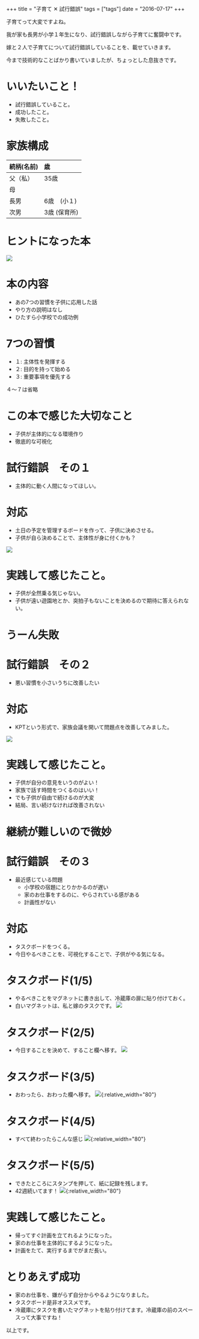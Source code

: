 +++
title = "子育て ✕ 試行錯誤"
tags = ["tags"]
date = "2016-07-17"
+++

子育てって大変ですよね。

我が家も長男が小学１年生になり、試行錯誤しながら子育てに奮闘中です。

嫁と２人で子育てについて試行錯誤していることを、載せていきます。

今まで技術的なことばかり書いていましたが、ちょっとした息抜きです。

<!--more-->

# いいたいこと！

- 試行錯誤していること。
- 成功したこと。
- 失敗したこと。

# 家族構成

| 続柄(名前)     | 歳     |
| :------------- | :------------- |
| 父（私）       | 35歳       |
| 母   |       |
| 長男   | 6歳　(小１) |
| 次男  | 3歳  (保育所)    |

# ヒントになった本
![](http://item.shopping.c.yimg.jp/i/l/7habits_61303)

# 本の内容
- あの7つの習慣を子供に応用した話
- やり方の説明はなし
- ひたすら小学校での成功例

# 7つの習慣
- １: 主体性を発揮する
- ２: 目的を持って始める
- ３: 重要事項を優先する

４〜７は省略

# この本で感じた大切なこと
- 子供が主体的になる環境作り
- 徹底的な可視化

# 試行錯誤　その１
- 主体的に動く人間になってほしい。

# 対応
- 土日の予定を管理するボードを作って、子供に決めさせる。
- 子供が自ら決めることで、主体性が身に付くかも？

![](/banners/holiday.JPG)

# 実践して感じたこと。
- 子供が全然乗る気じゃない。
- 子供が遠い遊園地とか、突拍子もないことを決めるので期待に答えられない。

# うーん失敗

# 試行錯誤　その２
- 悪い習慣を小さいうちに改善したい

# 対応
- KPTという形式で、家族会議を開いて問題点を改善してみました。

![](/banners/kpt.JPG)

# 実践して感じたこと。
- 子供が自分の意見をいうのがよい！
- 家族で話す時間をつくるのはいい！
- でも子供が自由で続けるのが大変
- 結局、言い続けなければ改善されない

# 継続が難しいので微妙

# 試行錯誤　その３
- 最近感じている問題
  - 小学校の宿題にとりかかるのが遅い
  - 家のお仕事をするのに、やらされている感がある
  - 計画性がない

# 対応
- タスクボードをつくる。
- 今日やるべきことを、可視化することで、子供がやる気になる。

# タスクボード(1/5)
- やるべきことをマグネットに書き出して、冷蔵庫の扉に貼り付けておく。
- 白いマグネットは、私と嫁のタスクです。
![](/banners/task-board-1.JPG)

# タスクボード(2/5)
- 今日することを決めて、すること欄へ移す。
![](/banners/task-board-2.JPG)

# タスクボード(3/5)
- おわったら、おわった欄へ移す。
![](/banners/task-board-3.JPG){:relative_width="80"}

# タスクボード(4/5)
- すべて終わったらこんな感じ
![](/banners/task-board-4.JPG){:relative_width="80"}

# タスクボード(5/5)
- できたところにスタンプを押して、紙に記録を残します。
- 42週続いてます！
![](/banners/task-board-5.JPG){:relative_width="80"}

# 実践して感じたこと。
- 帰ってすぐ計画を立てれるようになった。
- 家のお仕事を主体的にするようになった。
- 計画をたて、実行するまでがまだ長い。

# とりあえず成功
- 家のお仕事を、嫌がらず自分からやるようになりました。
- タスクボード是非オススメです。
- 冷蔵庫にタスクを書いたマグネットを貼り付けてます。冷蔵庫の前のスペースって大事ですね！

以上です。

